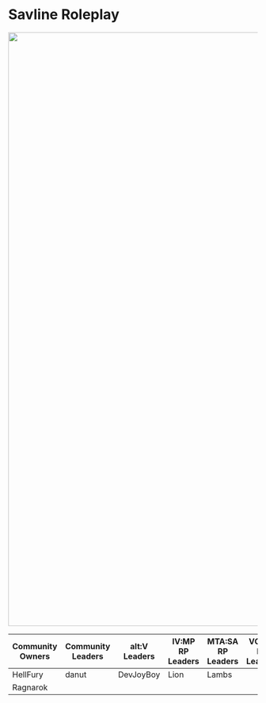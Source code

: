 # Savline Roleplay

<p align="center">
<img width="1200" src="https://i.imgur.com/jCFwIyz.jpg">
</p>

<div align="center">
<table>
<thead>
  <tr>
    <th>Community Owners</th>
    <th>Community Leaders</th>
    <th>alt:V Leaders</th>
    <th>IV:MP RP Leaders</th>
    <th>MTA:SA RP Leaders<br</th>
    <th>VC:MP RP Leaders<br</th>
    <th>alt:V RP Developers</th>
    <th>IV:MP RP Developers</th>
    <th>MTA:SA RP Developers</th>
    <th>VC:MP RP Developers</th>
  </tr>
</thead>
<tbody>
  <tr>
    <td>HellFury</td>
    <td>danut</td>
    <td>DevJoyBoy</td>
    <td>Lion</td>
    <td>Lambs</td>
    <td></td>
    <td>DevJoyBoy</td>
    <td>Lion</td>
    <td>Lambs</td>
    <td>Motley</td>
  </tr>
  <tr>
    <td>Ragnarok</td>
    <td></td>
    <td></td>
    <td></td>
    <td></td>
    <td></td>
    <td>danut</td>
    <td></td>
    <td>gergo</td>
    <td>SEVASuit</td>
  </tr>
</tbody>
</table>
  </div>
